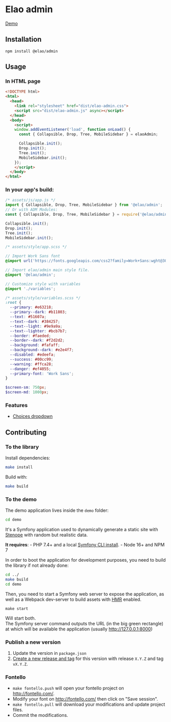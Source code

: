 # Elao admin

[Demo](https://elao.github.io/elao-admin/)

## Installation

```
npm install @elao/admin
```

## Usage

### In HTML page

```html
<!DOCTYPE html>
<html>
  <head>
    <link rel="stylesheet" href="dist/elao-admin.css">
    <script src="dist/elao-admin.js" async></script>
  </head>
  <body>
    <script>
    window.addEventListener('load', function onLoad() {
      const { Collapsible, Drop, Tree, MobileSidebar } = elaoAdmin;

      Collapsible.init();
      Drop.init();
      Tree.init();
      MobileSidebar.init();
    });
    </script>
  </body>
</html>
```

### In your app's build:

```javascript
/* assets/js/app.js */
import { Collapsible, Drop, Tree, MobileSidebar } from '@elao/admin';
// Or with ADM Modules:
const { Collapsible, Drop, Tree, MobileSidebar } = require('@elao/admin');

Collapsible.init();
Drop.init();
Tree.init();
MobileSidebar.init();
```

```scss
/* assets/style/app.scss */

// Import Work Sans font
@import url('https://fonts.googleapis.com/css2?family=Work+Sans:wght@300;400;600&display=swap');

// Import elao/admin main style file.
@import '@elao/admin';

// Customize style with variables
@import './variables';
```

```scss
/* assets/style/variables.scss */
:root {
  --primary: #e63218;
  --primary--dark: #b11803;
  --text: #51607a;
  --text--dark: #384257;
  --text--light: #9e9a9a;
  --text--lighter: #bcb7b7;
  --border: #faeded;
  --border--dark: #f2d2d2;
  --background: #fafaff;
  --background--dark: #e2e4f7;
  --disabled: #edeefa;
  --success: #00cc99;
  --warning: #ffca28;
  --danger: #ef4055;
  --primary-font: 'Work Sans';
}

$screen-sm: 750px;
$screen-md: 1000px;
```

### Features

- [Choices dropdown](doc/choices.md)

## Contributing

### To the library

Install dependencies:

```bash
make install
```

Build with:

```bash
make build
```

### To the demo

The demo application lives inside the `demo` folder: 

```bash
cd demo
```

It's a Symfony application used to dynamically generate a static site with [Stenope](https://github.com/StenopePHP/Stenope) with random but realistic data.

**It requires**:
    - PHP 7.4+ and a local [Symfony CLI install](https://symfony.com/download).
    - Node 16+ and NPM 7

In order to boot the application for development purposes, 
you need to build the library if not already done:

```bash
cd ../
make build
cd demo
```

Then, you need to start a Symfony web server to expose the application, 
as well as a Webpack dev-server to build assets with [HMR](https://webpack.js.org/concepts/hot-module-replacement/) enabled.

```serve
make start
```
  
Will start both.  
The Symfony server command outputs the URL (in the big green rectangle) at which will be available the application (usually http://127.0.0.1:8000)

### Publish a new version

1. Update the version in `package.json`
2. [Create a new release and tag](https://github.com/Elao/elao-admin/releases/new) for this version with release `X.Y.Z` and tag `vX.Y.Z`.

### Fontello

- `make fontello.push` will open your fontello project on http://fontello.com/.
- Modify your font on http://fontello.com/ then click on "Save session".
- `make fontello.pull` will download your modifications and update project files.
- Commit the modifications.
